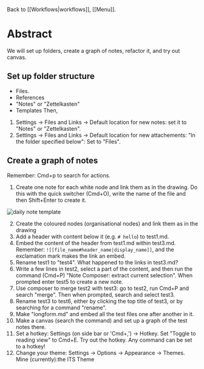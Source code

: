 Back to [[Workflows|workflows]], [[Menu]].
# Abstract
We will set up folders, create a graph of notes, refactor it, and try out canvas.
## Set up folder structure
- Files.
- References
- "Notes" or "Zettelkasten"
- Templates
Then,

1. Settings -> Files and Links -> Default location for new notes: set it to "Notes" or "Zettelkasten".
2. Settings -> Files and Links -> Default location for new attachements: "In the folder specified below": Set to "Files".
## Create a graph of notes
Remember: Cmd+p to search for actions.

1. Create one note for each white node and link them as in the drawing. Do this with the quick switcher (Cmd+O), write the name of the file and then Shift+Enter to create it.

![daily note template](https://raw.githubusercontent.com/mscott99/matthewscott-blog/main/files/exercise_graph.png)

2. Create the coloured nodes (organisational nodes) and link them as in the drawing
3. Add a header with content below it (e.g. `# hello`) to test1.md.
4. Embed the content of the header from test1.md within test3.md. Remember: `![[file_name#header_name|display_name]]`, and the exclamation mark makes the link an embed.
5. Rename test1 to "test4". What happened to the links in test3.md?
2. Write a few lines in test2, select a part of the content, and then run the command (Cmd+P) "Note Composer: extract current selection". When prompted enter test5 to create a new note.
3. Use composer to merge test2 with test3: go to test2, run Cmd+P and search "merge". Then when prompted, search and select test3.
4. Rename test3 to test6, either by clicking the top title of test3, or by searching for a command "rename".
5. Make "longform.md" and embed all the test files one after another in it.
6. Make a canvas (search the command) and set up a graph of the test notes there.
7. Set a hotkey: Settings (on side bar or 'Cmd+,') -> Hotkey. Set "Toggle to reading view" to Cmd+E. Try out the hotkey. Any command can be set to a hotkey!
8. Change your theme: Settings -> Options -> Appearance -> Themes. Mine (currently):the ITS Theme
